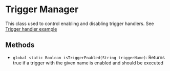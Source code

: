 # Trigger Manager

This class used to control enabling and disabling trigger handlers. See [Trigger handler example](../README.md#trigger-handler-example)


## Methods

- `global static Boolean isTriggerEnabled(String triggerName)`: Returns true if a trigger with the given name is enabled and should be executed
